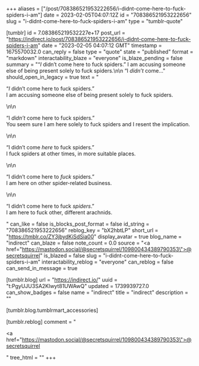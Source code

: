 +++
aliases = ["/post/708386521953222656/i-didnt-come-here-to-fuck-spiders-i-am"]
date = 2023-02-05T04:07:12Z
id = "708386521953222656"
slug = "i-didnt-come-here-to-fuck-spiders-i-am"
type = "tumblr-quote"

[tumblr]
id = 7.083865219532227e+17
post_url = "https://indirect.io/post/708386521953222656/i-didnt-come-here-to-fuck-spiders-i-am"
date = "2023-02-05 04:07:12 GMT"
timestamp = 1675570032.0
can_reply = false
type = "quote"
state = "published"
format = "markdown"
interactability_blaze = "everyone"
is_blaze_pending = false
summary = "“_I_ didn’t come here to fuck spiders.” I am accusing someone else of being present solely to fuck spiders.\n\n “I _didn’t_ come..."
should_open_in_legacy = true
text = "<p>&ldquo;_I_ didn&rsquo;t come here to fuck spiders.&rdquo; <br/>I am accusing someone else of being present solely to fuck spiders.</p>\n\n<p>&ldquo;I _didn&rsquo;t_ come here to fuck spiders.&rdquo; <br/>You seem sure I am here solely to fuck spiders and I resent the implication.</p>\n\n<p>&ldquo;I didn&rsquo;t come _here_ to fuck spiders.&rdquo; <br/>I fuck spiders at other times, in more suitable places.</p>\n\n<p>&ldquo;I didn&rsquo;t come here to _fuck_ spiders.&rdquo;<br/>I am here on other spider-related business.</p>\n\n<p>&ldquo;I didn&rsquo;t come here to fuck _spiders_.&rdquo;<br/>I am here to fuck other, different arachnids.</p>"
can_like = false
is_blocks_post_format = false
id_string = "708386521953222656"
reblog_key = "bX2hbtLP"
short_url = "https://tmblr.co/ZY3jbydKiSdSia00"
display_avatar = true
blog_name = "indirect"
can_blaze = false
note_count = 0.0
source = "<a href=\"https://mastodon.social/@secretsquirrel/109800434389790353\">@secretsquirrel</a>"
is_blazed = false
slug = "i-didnt-come-here-to-fuck-spiders-i-am"
interactability_reblog = "everyone"
can_reblog = false
can_send_in_message = true

[tumblr.blog]
url = "https://indirect.io/"
uuid = "t:PgyUJU3SA2Klwyt81UWAwQ"
updated = 1739939727.0
can_show_badges = false
name = "indirect"
title = "indirect"
description = ""

[tumblr.blog.tumblrmart_accessories]

[tumblr.reblog]
comment = "<p><a href=\"https://mastodon.social/@secretsquirrel/109800434389790353\">@secretsquirrel</a></p>"
tree_html = ""
+++
